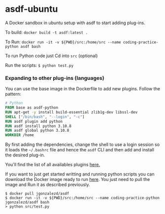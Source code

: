 # asdf-ubuntu
A Docker sandbox in ubuntu setup with asdf to start adding plug-ins.

To build:
`docker build -t asdf:latest .`

To Run:
`docker run -it -v ${PWD}/src:/home/src --name coding-practice-python asdf bash`

To run Python code just 
Cd into `src` (optional)

Run the scripts:
`$ python test.py`

### Expanding to other plug-ins (languages)
You can use the base image in the Dockerfile to add new plugins. Follow the pattern:

```dockerfile
# Python
FROM base as asdf-python
RUN apt-get -y install build-essential zlib1g-dev libssl-dev
SHELL ["/bin/bash", "--login", "-c"] 
RUN asdf plugin add python
RUN asdf install python 3.10.8
RUN asdf global python 3.10.8
WORKDIR /home
```

By first adding the dependencies, change the shell to use a login session so it loads the `~/.bashrc` file and hence the `asdf` CLI and then add and install the desired plug-in. 

You'll find the list of all availables plugins [here.](https://github.com/asdf-vm/asdf-plugins)

If you want to just get started writting and running python scripts you can download the Docker image ready to run [here](https://hub.docker.com/repository/docker/jgonzalezd/asdf). You just need to pull the image and Run it as described previously.
```
$ docker pull jgonzalezd/asdf
$ docker run -it -v ${PWD}/src:/home/src --name coding-practice-python jgonzalezd/asdf bash
> python src/test.py
```
